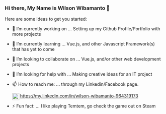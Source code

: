 ### Hi there, My Name is Wilson Wibamanto 👋
    
    

Here are some ideas to get you started:

- 🔭 I’m currently working on ... Setting up my Github Profile/Portfolio with more projects
- 🌱 I’m currently learning ... Vue.js, and other Javascript Framework(s) that has yet to come
- 👯 I’m looking to collaborate on ... Vue.js, and/or other web development projects
- 🤔 I’m looking for help with ... Making creative ideas for an IT project
- 📫 How to reach me: ... through my Linkedin/Facebook page.

    <img align="left" alt="Wilson Wibamanto | LinkedIn" width="22px" src="https://cdn.jsdelivr.net/npm/simple-icons@v3/icons/linkedin.svg" /> https://my.linkedin.com/in/wilson-wibamanto-964319173

- ⚡ Fun fact: ... I like playing Temtem, go check the game out on Steam

